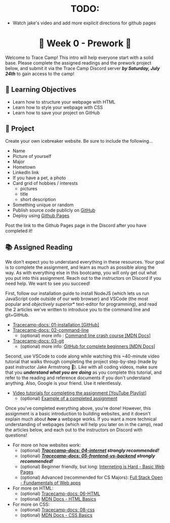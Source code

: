 <h1 align="center">
  TODO: 
</h1>

- Watch jake's video and add more explicit directions for github pages

<h1 align="center">
  🌅 Week 0 - Prework 🌅
</h1>

Welcome to Trace Camp! This intro will help everyone start with a solid base. Please complete the assigned readings and the prework project below, and submit it via the Trace Camp Discord server ***by Saturday, July 24th*** to gain access to the camp!

## 🎯 Learning Objectives

- Learn how to structure your webpage with HTML
- Learn how to style your webpage with CSS
- Learn how to save your project on GitHub

## 📔 Project

Create your own icebreaker website. Be sure to include the following...

- Name
- Picture of yourself
- Major
- Hometown
- LinkedIn link
- If you have a pet, a photo
- Card grid of hobbies / interests
  - pictures
  - title
  - short description
- Something unique or random
- Publish source code publicly on [GitHub](https://github.com/)
- Deploy using [Github Pages](https://docs.github.com/en/pages/getting-started-with-github-pages/creating-a-github-pages-site)

Post the link to the Github Pages page in the Discord after you have completed it!


## 📚 Assigned Reading

We don't expect you to understand everything in these resources. Your goal is to complete the assignment, and learn as much as possible along the way. As with everything else in this bootcamp, you will only get out what you put into this assignment. Reach out to the instructors on Discord if you need help. We want to see you succeed!

First, follow our installation guide to install NodeJS (which lets us run JavaScript code outside of our web browser) and VSCode (the most popular and *objectively superior** text-editor for programming), and read the 2 articles we've written to introduce you to the command line and git+GitHub.

- [Tracecamp-docs: 01-installation [GitHub]](https://github.com/ClemsonTRACE/tracecamp-summer-2021/blob/main/tracecamp-docs/01-installation.md)
- [Tracecamp-docs: 02-command-line](https://github.com/ClemsonTRACE/tracecamp-summer-2021/blob/main/tracecamp-docs/02-command-line.md)
  - (optional) more info : [Command line crash course [MDN Docs]](https://developer.mozilla.org/en-US/docs/Learn/Tools_and_testing/Understanding_client-side_tools/Command_line#what_does_the_terminal_look_like)
- [Tracecamp-docs: 03-git](https://github.com/ClemsonTRACE/tracecamp-summer-2021/blob/main/tracecamp-docs/03-git.md)
  - (optional) more info: [GitHub for complete beginners [MDN Docs]](https://developer.mozilla.org/en-US/docs/MDN/Contribute/GitHub_beginners)

Second, use VSCode to code along while watching this ~40-minute video tutorial that walks through completing the project step-by-step (made by past instructor Jake Armstrong 🙏). Like with all coding videos, make sure that you ***understand what you are doing*** as you complete this tutorial, and refer to the reading and reference documents if you don't understand anything. Also, Google is your friend. Use it relentlessly.

- [Video tutorials for completing the assignment [YouTube Playlist]](https://www.youtube.com/playlist?list=PL52xB3sn9T6mYdoTCXYIlkAv09m1XEMdz)
  - (optional) [Example of a completed assignment](https://jake-armstrong.surge.sh/)

Once you've completed everything above, you're done! However, this assignment is a basic introduction to building websites, and  it doesn't explain much about **_how_** a webpage works. If you want a more technical understanding of webpages (which will help you later on in the camp), read the articles below, and each out to the instructors on Discord with questions!


- For more on how websites work:
  - (optional) ***[Tracecamp-docs: 04-internet](https://github.com/ClemsonTRACE/tracecamp-summer-2021/blob/main/tracecamp-docs/04-internet.md) strongly recommended!***
  - (optional) ***[Tracecamp-docs: 05-frontend-vs-backend](https://github.com/ClemsonTRACE/tracecamp-summer-2021/blob/main/tracecamp-docs/05-frontend-vs-backend.md) strongly recommended!***
  - (optional) Beginner friendly, but long: [Interneting is Hard - Basic Web Pages](https://www.internetingishard.com/html-and-css/)
  - (optional) Advanced (recommended for CS Majors): [Full Stack Open - Fundamentals of Web apps](https://fullstackopen.com/en/part0/fundamentals_of_web_apps)
- For more on HTML:
  - (optional) [Tracecamp-docs: 06-HTML](https://github.com/ClemsonTRACE/tracecamp-summer-2021/blob/main/tracecamp-docs/06-html.md)
  - (optional) [MDN Docs - HTML Basics](https://developer.mozilla.org/en-US/docs/Learn/Getting_started_with_the_web/HTML_basics)
- For more on CSS:
  - (optional) [Tracecamp-docs: 08-css](https://github.com/ClemsonTRACE/tracecamp-summer-2021/blob/main/tracecamp-docs/08-css.md)
  - (optional) [MDN Docs - CSS Basics](https://developer.mozilla.org/en-US/docs/Learn/Getting_started_with_the_web/CSS_basics)
